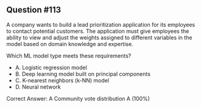 ## Question #113

A company wants to build a lead prioritization application for its employees to contact potential customers. The application must give employees the ability to view and adjust the weights assigned to different variables in the model based on domain knowledge and expertise.

Which ML model type meets these requirements?

- A. Logistic regression model
- B. Deep learning model built on principal components
- C. K-nearest neighbors (k-NN) model
- D. Neural network 

Correct Answer: 
A Community vote distribution A (100%)